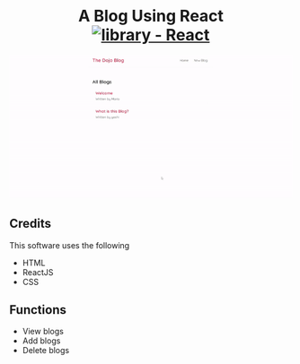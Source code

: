 <h1 align="center">
  <br>
  
  <br>
  A Blog Using React
  <br>
  <a href="https://"><img src="https://img.shields.io/badge/library-React-blue?style=for-the-badge&logo=React" alt="library - React"></a>
</h1>


![screenshot](data/ss.gif)



## Credits

This software uses the following

- HTML
- ReactJS
- CSS

## Functions
 - View blogs
 - Add blogs
 - Delete blogs
